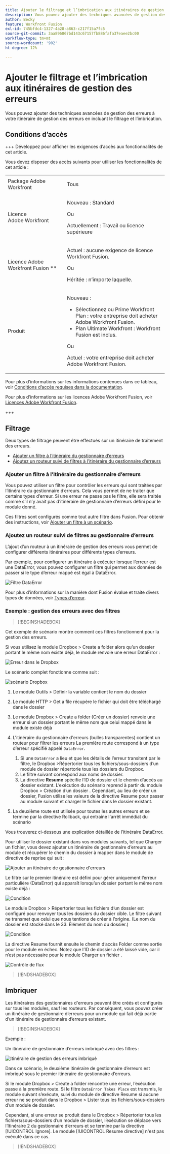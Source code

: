 ```yaml
---
title: Ajouter le filtrage et l’imbrication aux itinéraires de gestion des erreurs
description: Vous pouvez ajouter des techniques avancées de gestion des erreurs à votre itinéraire de gestion des erreurs en incluant le filtrage et l’imbrication.
author: Becky
feature: Workfront Fusion
exl-id: 745bfdc4-1327-4a28-a863-c217f15a7fc5
source-git-commit: 3aa896867bd143c67157fb886fafa37eaee2bc00
workflow-type: tm+mt
source-wordcount: '902'
ht-degree: 12%

---
```


# Ajouter le filtrage et l’imbrication aux itinéraires de gestion des erreurs

Vous pouvez ajouter des techniques avancées de gestion des erreurs à votre itinéraire de gestion des erreurs en incluant le filtrage et l’imbrication.

## Conditions d’accès

+++ Développez pour afficher les exigences d’accès aux fonctionnalités de cet article.

Vous devez disposer des accès suivants pour utiliser les fonctionnalités de cet article :

<table style="table-layout:auto">
 <col> 
 <col> 
 <tbody> 
  <tr> 
   <td role="rowheader">Package Adobe Workfront 
   <td> <p>Tous</p> </td> 
  </tr> 
  <tr data-mc-conditions=""> 
   <td role="rowheader">Licence Adobe Workfront</td> 
   <td> <p>Nouveau : Standard</p><p>Ou</p><p>Actuellement : Travail ou licence supérieure</p> </td> 
  </tr> 
  <tr> 
   <td role="rowheader">Licence Adobe Workfront Fusion **</td> 
   <td>
   <p>Actuel : aucune exigence de licence Workfront Fusion.</p>
   <p>Ou</p>
   <p>Héritée : n’importe laquelle. </p>
   </td> 
  </tr> 
  <tr> 
   <td role="rowheader">Produit</td> 
   <td>
   <p>Nouveau :</p> <ul><li>Sélectionnez ou Prime Workfront Plan : votre entreprise doit acheter Adobe Workfront Fusion.</li><li>Plan Ultimate Workfront : Workfront Fusion est inclus.</li></ul>
   <p>Ou</p>
   <p>Actuel : votre entreprise doit acheter Adobe Workfront Fusion.</p>
   </td> 
  </tr>
 </tbody> 
</table>

Pour plus d’informations sur les informations contenues dans ce tableau, voir [Conditions d’accès requises dans la documentation](/help/workfront-fusion/references/licenses-and-roles/access-level-requirements-in-documentation.md).

Pour plus d’informations sur les licences Adobe Workfront Fusion, voir [Licences Adobe Workfront Fusion](/help/workfront-fusion/set-up-and-manage-workfront-fusion/licensing-operations-overview/license-automation-vs-integration.md).

+++

## Filtrage

Deux types de filtrage peuvent être effectués sur un itinéraire de traitement des erreurs.

* [Ajouter un filtre à l’itinéraire du gestionnaire d’erreurs](#add-a-filter-to-the-error-handler-route)
* [Ajoutez un routeur suivi de filtres à l’itinéraire du gestionnaire d’erreurs](#add-a-router-followed-by-filters-to-the-error-handler)

### Ajouter un filtre à l’itinéraire du gestionnaire d’erreurs

Vous pouvez utiliser un filtre pour contrôler les erreurs qui sont traitées par l’itinéraire du gestionnaire d’erreurs. Cela vous permet de ne traiter que certains types d’erreur. Si une erreur ne passe pas le filtre, elle sera traitée comme s’il n’y avait pas d’itinéraire de gestionnaire d’erreurs défini pour le module donné.

Ces filtres sont configurés comme tout autre filtre dans Fusion. Pour obtenir des instructions, voir [Ajouter un filtre à un scénario](/help/workfront-fusion/create-scenarios/add-modules/add-a-filter-to-a-scenario.md).

### Ajoutez un routeur suivi de filtres au gestionnaire d’erreurs

L’ajout d’un routeur à un itinéraire de gestion des erreurs vous permet de configurer différents itinéraires pour différents types d’erreurs.

Par exemple, pour configurer un itinéraire à exécuter lorsque l’erreur est une DataError, vous pouvez configurer un filtre qui permet aux données de passer si le type d’erreur mappé est égal à DataError.

![Filtre DataError](assets/filter-dataerror.png)

Pour plus d’informations sur la manière dont Fusion évalue et traite divers types de données, voir [Types d’erreur](/help/workfront-fusion/references/errors/error-processing.md).

### Exemple : gestion des erreurs avec des filtres

>[!BEGINSHADEBOX]

Cet exemple de scénario montre comment ces filtres fonctionnent pour la gestion des erreurs.

Si vous utilisez le module Dropbox > Create a folder alors qu’un dossier portant le même nom existe déjà, le module renvoie une erreur DataError :

![Erreur dans le Dropbox ](assets/dropbox.png)

Le scénario complet fonctionne comme suit :

![scénario Dropbox ](assets/dropbox-scenario.png)

1. Le module Outils > Définir la variable contient le nom du dossier
1. Le module HTTP > Get a file récupère le fichier qui doit être téléchargé dans le dossier
1. Le module Dropbox > Create a folder (Créer un dossier) renvoie une erreur si un dossier portant le même nom que celui mappé dans le module existe déjà
1. L&#39;itinéraire du gestionnaire d&#39;erreurs (bulles transparentes) contient un routeur pour filtrer les erreurs
La première route correspond à un type d’erreur spécifié appelé `DataError`.

   1. Si une `DataError` a lieu et que les détails de l’erreur transitent par le filtre, le Dropbox >Répertorier tous les fichiers/sous-dossiers d’un module de dossier répertorie tous les dossiers du Dropbox.
   1. Le filtre suivant correspond aux noms de dossier.
   1. La directive **Resume** spécifie l’ID de dossier et le chemin d’accès au dossier existant. L’exécution du scénario reprend à partir du module Dropbox > Création d’un dossier . Cependant, au lieu de créer un dossier, Fusion utilise les valeurs de la directive Resume pour passer au module suivant et charger le fichier dans le dossier existant.

1. La deuxième route est utilisée pour toutes les autres erreurs et se termine par la directive Rollback, qui entraîne l&#39;arrêt immédiat du scénario

Vous trouverez ci-dessous une explication détaillée de l’itinéraire DataError.

Pour utiliser le dossier existant dans vos modules suivants, tel que Charger un fichier, vous devez ajouter un itinéraire de gestionnaire d’erreurs au module et récupérer le chemin du dossier à mapper dans le module de directive de reprise qui suit :

![Ajouter un itinéraire de gestionnaire d&#39;erreurs](assets/add-error-handler-route.png)

Le filtre sur le premier itinéraire est défini pour gérer uniquement l’erreur particulière (DataError) qui apparaît lorsqu’un dossier portant le même nom existe déjà :

![Condition](assets/condition.png)

Le module Dropbox > Répertorier tous les fichiers d’un dossier est configuré pour renvoyer tous les dossiers du dossier cible. Le filtre suivant ne transmet que celui que nous tentions de créer à l’origine. (Le nom du dossier est stocké dans le 33. Élément du nom du dossier.)

![Condition](assets/condition2.png)

La directive Resume fournit ensuite le chemin d’accès Folder comme sortie pour le module en échec. Notez que l’ID de dossier a été laissé vide, car il n’est pas nécessaire pour le module Charger un fichier .

![Contrôle de flux](assets/flow-control.png)

>[!ENDSHADEBOX]

## Imbriquer

Les itinéraires des gestionnaires d&#39;erreurs peuvent être créés et configurés sur tous les modules, sauf les routeurs. Par conséquent, vous pouvez créer un itinéraire de gestionnaire d’erreurs pour un module qui fait déjà partie d’un itinéraire de gestionnaire d’erreurs existant.

>[!BEGINSHADEBOX]

Exemple :

Un itinéraire de gestionnaire d’erreurs imbriqué avec des filtres :

![Itinéraire de gestion des erreurs imbriqué](assets/nested-error-handling-route.png)

Dans ce scénario, le deuxième itinéraire de gestionnaire d’erreurs est imbriqué sous le premier itinéraire de gestionnaire d’erreurs.

Si le module Dropbox > Create a folder rencontre une erreur, l’exécution passe à la première route. Si le filtre `DataError Takes Place` est transmis, le module suivant s’exécute, suivi du module de directive Resume si aucune erreur ne se produit dans le Dropbox > Lister tous les fichiers/sous-dossiers d’un module de dossier.

Cependant, si une erreur se produit dans le Dropbox > Répertorier tous les fichiers/sous-dossiers d’un module de dossier, l’exécution se déplace vers l’Itinéraire 2 du gestionnaire d’erreurs et se termine par la directive [!UICONTROL Ignore]. Le module [!UICONTROL Resume directive] n&#39;est pas exécuté dans ce cas.

>[!ENDSHADEBOX]
